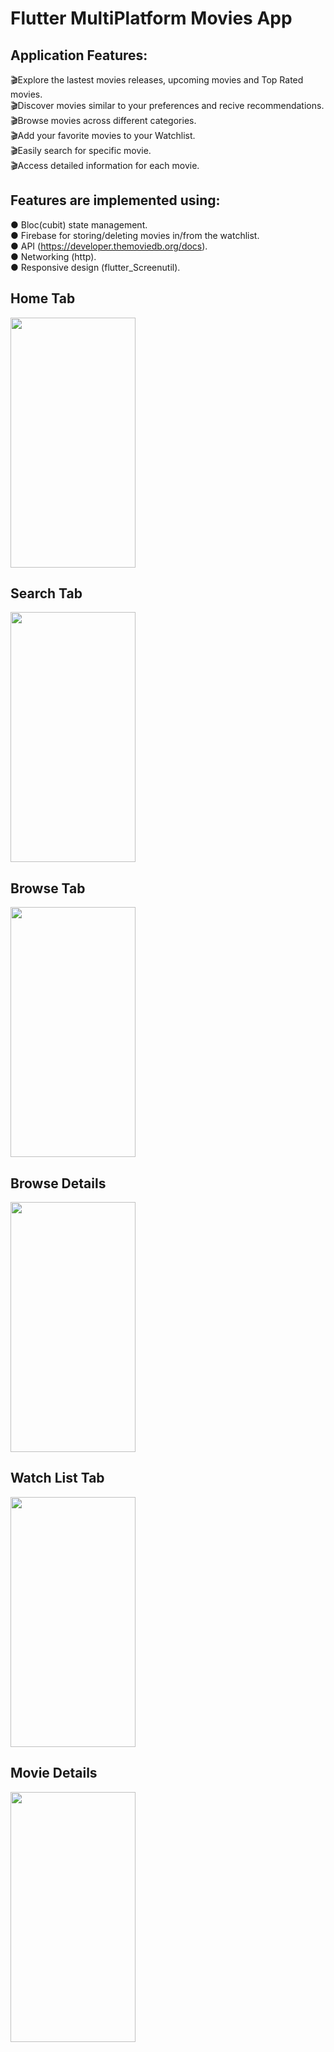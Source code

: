 
# Flutter MultiPlatform Movies App

## Application Features:<br>
🎬Explore the lastest movies releases, upcoming movies and Top Rated movies.<br>
🎬Discover movies similar to your preferences and recive recommendations.<br>
🎬Browse movies across different categories.<br>
🎬Add your favorite movies to your Watchlist.<br>
🎬Easily search for specific movie.<br>
🎬Access detailed information for each movie.<br>

## Features are implemented using:
● Bloc(cubit) state management.<br>
● Firebase for storing/deleting movies in/from the watchlist.<br>
● API (https://developer.themoviedb.org/docs).<br>
● Networking (http).<br>
● Responsive design (flutter_Screenutil).<br>
## Home Tab
<img src= "https://github.com/salmahossam094/movies/assets/90824795/0d7f4e80-f4b8-4dda-90a1-34bc9bcb7e34" width=200 height=400> <br>
## Search Tab
<img src="https://github.com/salmahossam094/movies/assets/90824795/3200b2a7-9677-4885-95af-57b8dae3aa5d" width=200 height=400><br>
## Browse Tab
<img src="https://github.com/salmahossam094/movies/assets/90824795/0a4d0c8c-c676-478d-a616-4e1245f61bf4" width=200 height=400><br>
## Browse Details
<img src= "https://github.com/salmahossam094/movies/assets/90824795/2d7e7c23-70a4-4122-95cf-4de79bd8caf2" width=200 height=400><br>
## Watch List Tab
<img src= "https://github.com/salmahossam094/movies/assets/90824795/5d9b877c-e6d6-475b-90d7-6f5990a8d858" width=200 height=400><br>
## Movie Details
<img src="https://github.com/salmahossam094/movies/assets/90824795/050d2880-b357-4925-819f-53526f646038"  width=200 height=400><br>






